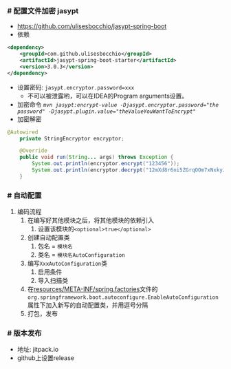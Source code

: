 ### # 配置文件加密 jasypt
* https://github.com/ulisesbocchio/jasypt-spring-boot
* 依赖
```xml
<dependency>
    <groupId>com.github.ulisesbocchio</groupId>
    <artifactId>jasypt-spring-boot-starter</artifactId>
    <version>3.0.3</version>
</dependency>
```
* 设置密码: `jasypt.encryptor.password=xxx`
    * 不可以被泄露哟，可以在IDEA的Program arguments设置。
* 加密命令 *`mvn jasypt:encrypt-value -Djasypt.encryptor.password="the password" -Djasypt.plugin.value="theValueYouWantToEncrypt"`*
* 加密解密
```java
@Autowired
    private StringEncryptor encryptor;

    @Override
    public void run(String... args) throws Exception {
        System.out.println(encryptor.encrypt("123456"));
        System.out.println(encryptor.decrypt("12mXd8r6ni5ZGrqOOm7xNxkyJJImJzysOjY6JqZo2Ouj2Hf/Azlpzdf1BW+Rczl0t63UCeoS1yVZe3v3DLiQIA=="));
    }
```

### # 自动配置
1. 编码流程
    1. 在编写好其他模块之后，将其他模块的依赖引入
        1. 设置该模块的`<optional>true</optional>`
    1. 创建自动配置类
        1. 包名 = `模块名`
        2. 类名 = `模块名AutoConfiguration`
    2. 编写`XxxAutoConfiguration`类
        1. 启用条件
        2. 导入扫描类
    3. 在[resources/META-INF/spring.factories](resources/META-INF/spring.factories)文件的`org.springframework.boot.autoconfigure.EnableAutoConfiguration`属性下加入新写的自动配置类，并用逗号分隔
    4. 打包，发布
        

### # 版本发布
* 地址: jitpack.io
* github上设置release
